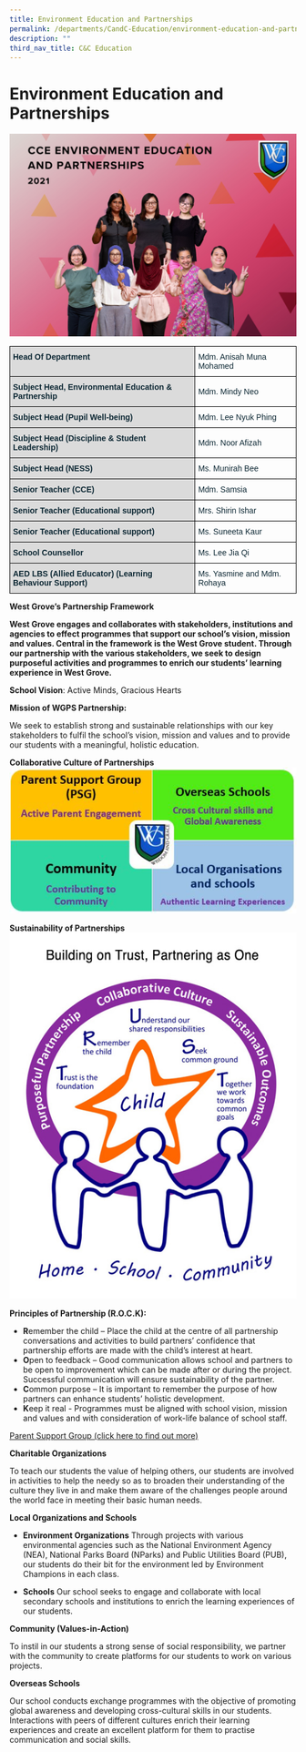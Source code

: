 ```yaml
---
title: Environment Education and Partnerships
permalink: /departments/CandC-Education/environment-education-and-partnerships
description: ""
third_nav_title: C&C Education
---
```

# Environment Education and Partnerships
![](/images/CCE%20ENVIRONMENT%20EDUCATION%20AND%20PARTNERSHIPS.jpg)

<style type="text/css">
.tg  {border-collapse:collapse;border-spacing:0;}
.tg td{border-color:black;border-style:solid;border-width:1px;font-family:Arial, sans-serif;font-size:14px;
  overflow:hidden;padding:10px 5px;word-break:normal;}
.tg th{border-color:black;border-style:solid;border-width:1px;font-family:Arial, sans-serif;font-size:14px;
  font-weight:normal;overflow:hidden;padding:10px 5px;word-break:normal;}
.tg .tg-s5dh{color:#0C2733;text-align:left;vertical-align:middle}
.tg .tg-ytt9{background-color:#DBDBDB;color:#0C2733;font-weight:bold;text-align:left;vertical-align:top}
</style>
<table class="tg">
<thead>
  <tr>
    <th class="tg-ytt9">Head Of Department</th>
    <th class="tg-s5dh">Mdm. Anisah Muna Mohamed<br></th>
  </tr>
</thead>
<tbody>
  <tr>
    <td class="tg-ytt9">Subject Head, Environmental Education &amp; Partnership<br></td>
    <td class="tg-s5dh">Mdm. Mindy Neo<br></td>
  </tr>
  <tr>
    <td class="tg-ytt9">Subject Head (Pupil Well-being)<br></td>
    <td class="tg-s5dh">Mdm. Lee Nyuk Phing<br></td>
  </tr>
  <tr>
    <td class="tg-ytt9">Subject Head (Discipline &amp; Student Leadership)</td>
    <td class="tg-s5dh">Mdm. Noor Afizah</td>
  </tr>
  <tr>
    <td class="tg-ytt9">Subject Head (NESS)</td>
    <td class="tg-s5dh">Ms. Munirah Bee<br></td>
  </tr>
  <tr>
    <td class="tg-ytt9">Senior Teacher (CCE)</td>
    <td class="tg-s5dh">Mdm. Samsia<br></td>
  </tr>
  <tr>
    <td class="tg-ytt9">Senior Teacher (Educational support)<br></td>
    <td class="tg-s5dh">Mrs. Shirin Ishar<br></td>
  </tr>
  <tr>
    <td class="tg-ytt9">Senior Teacher (Educational support)<br></td>
    <td class="tg-s5dh">Ms. Suneeta Kaur<br></td>
  </tr>
  <tr>
    <td class="tg-ytt9">School Counsellor<br></td>
    <td class="tg-s5dh">Ms. Lee Jia Qi<br></td>
  </tr>
  <tr>
    <td class="tg-ytt9">AED LBS (Allied Educator) (Learning Behaviour Support)<br></td>
    <td class="tg-s5dh">Ms. Yasmine and Mdm. Rohaya</td>
  </tr>
</tbody>
</table>

**West Grove’s Partnership Framework**

**West Grove engages and collaborates with stakeholders, institutions and agencies to effect programmes that support our school’s vision, mission and values. Central in the framework is the West Grove student. Through our partnership with the various stakeholders, we seek to design purposeful activities and programmes to enrich our students’ learning experience in West Grove.**

**School Vision**:  Active Minds, Gracious Hearts

**Mission of WGPS Partnership:**

We seek to establish strong and sustainable relationships with our key stakeholders to fulfil the school’s vision, mission and values and to provide our students with a meaningful, holistic education.

**Collaborative Culture of Partnerships**
![](/images/Partnership%20Framework.jpg)

**Sustainability of Partnerships**
![](/images/WGPS%20Partnership%20Logo.jpg)

**Principles of Partnership (R.O.C.K):**

* **R**emember the child – Place the child at the centre of all partnership conversations and activities to build partners’ confidence that partnership efforts are made with the child’s interest at heart.
* **O**pen to feedback – Good communication allows school and partners to be open to improvement which can be made after or during the project. Successful communication will ensure sustainability of the partner.
* **C**ommon purpose – It is important to remember the purpose of how partners can enhance students’ holistic development.
* **K**eep it real - Programmes must be aligned with school vision, mission and values and with consideration of work-life balance of school staff.

[Parent Support Group (click here to find out more)]()

**Charitable Organizations**

To teach our students the value of helping others, our students are involved in activities to help the needy so as to broaden their understanding of the culture they live in and make them aware of the challenges people around the world face in meeting their basic human needs.


**Local Organizations and Schools**

* **Environment Organizations**
Through projects with various environmental agencies such as the National Environment Agency (NEA), National Parks Board (NParks) and Public Utilities Board (PUB), our students do their bit for the environment led by Environment Champions in each class.

* **Schools**
Our school seeks to engage and collaborate with local secondary schools and institutions to enrich the learning experiences of our students.


**Community (Values-in-Action)**

To instil in our students a strong sense of social responsibility, we partner with the community to create platforms for our students to work on various projects.


**Overseas Schools**

Our school conducts exchange programmes with the objective of promoting global awareness and developing cross-cultural skills in our students. Interactions with peers of different cultures enrich their learning experiences and create an excellent platform for them to practise communication and social skills.